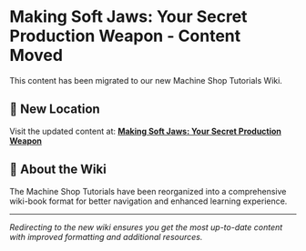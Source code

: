 # Making Soft Jaws: Your Secret Production Weapon - Content Moved

This content has been migrated to our new Machine Shop Tutorials Wiki.

## 📍 New Location

Visit the updated content at:
**[Making Soft Jaws: Your Secret Production Weapon](https://jonilsson.github.io/machine-shop-tutorials/shop_efficiency/making_soft_jaws/)**

## 🔧 About the Wiki

The Machine Shop Tutorials have been reorganized into a comprehensive
wiki-book format for better navigation and enhanced learning experience.

---

*Redirecting to the new wiki ensures you get the most up-to-date content
with improved formatting and additional resources.*